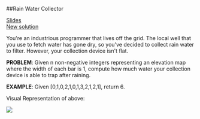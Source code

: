##Rain Water Collector

<a href="http://slides.com/katiepeters/reacto-selection-sort#/" target="_blank">Slides</a><br>
[New solution](http://slides.com/pat310/rainwater-collector#/)

You're an industrious programmer that lives off the grid. The local well that you use to fetch water has gone dry, so you've decided to collect rain water to filter. However, your collection device isn't flat. 

**PROBLEM**: Given n non-negative integers representing an elevation map where the width of each bar is 1, compute how much water your collection device is able to trap after raining.

**EXAMPLE**: Given [0,1,0,2,1,0,1,3,2,1,2,1], return 6.

Visual Representation of above: 

<img src="http://i.imgur.com/sB0F67W.png" />
